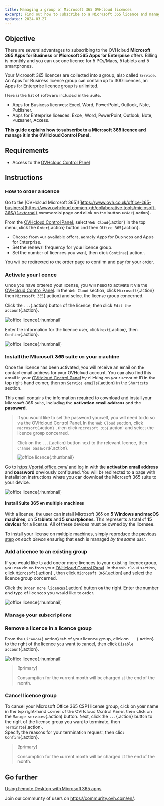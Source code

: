 ```yaml
---
title: Managing a group of Microsoft 365 OVHcloud licences
excerpt: Find out how to subscribe to a Microsoft 365 licence and manage it in the OVHcloud Control Panel
updated: 2024-03-27
---
```


## Objective

There are several advantages to subscribing to the OVHcloud **Microsoft 365 Apps for Business** or **Microsoft 365 Apps for Enterprise** offers. Billing is monthly and you can use one licence for 5 PCs/Macs, 5 tablets and 5 smartphones.

Your Microsoft 365 licences are collected into a group, also called `Service`. An Apps for Business licence group can contain up to 300 licences, an Apps for Enterprise licence group is unlimited.

Here is the list of software included in the suite:

- Apps for Business licences: Excel, Word, PowerPoint, Outlook, Note, Publisher.
- Apps for Enterprise licences: Excel, Word, PowerPoint, Outlook, Note, Publisher, Access.

**This guide explains how to subscribe to a Microsoft 365 licence and manage it in the OVHcloud Control Panel.**

## Requirements

- Access to the [OVHcloud Control Panel](/links/manager)

## Instructions

### How to order a licence

Go to the [OVHcloud Microsoft 365]([https://www.ovh.co.uk/office-365-business](https://www.ovhcloud.com/en-gb/collaborative-tools/microsoft-365/){.external} commercial page and click on the button `Order`{.action}.

From the [OVHcloud Control Panel](/links/manager), select `Web Cloud`{.action} in the top menu, click the `Order`{.action} button and then `Office 365`{.action}.

- Choose from our available offers, namely Apps for Business and Apps for Enterprise.
- Set the renewal frequency for your licence group.
- Set the number of licences you want, then click `Continue`{.action}.

You will be redirected to the order page to confirm and pay for your order.

### Activate your licence

Once you have ordered your license, you will need to activate it via the [OVHcloud Control Panel](/links/manager). In the `Web Cloud` section, click `Microsoft`{.action} then `Microsoft 365`{.action} and select the license group concerned.

Click the `...`{.action} button of the licence, then click `Edit the account`{.action}.

![office licence](images/Outlook-cps1-01.png){.thumbnail}

Enter the information for the licence user, click `Next`{.action}, then `Confirm`{.action}.

![office licence](images/Outlook-cps1-02.png){.thumbnail}

### Install the Microsoft 365 suite on your machine <a name="install365"></a>

Once the licence has been activated, you will receive an email on the contact email address for your OVHcloud account. You can also find this email in your [OVHcloud Control Panel](/links/manager) by clicking on your account ID in the top right-hand corner, then on `Service emails`{.action} in the `Shortcuts` section.

This email contains the information required to download and install your Microsoft 365 suite, including the **activation email address** and the **password**.

>
> If you would like to set the password yourself, you will need to do so via the OVHcloud Control Panel. In the `Web Cloud` section, click `Microsoft`{.action} , then click `Microsoft 365`{.action} and select the licence group concerned.
>
> Click on the `...`{.action} button next to the relevant licence, then `Change password`{.action}.
>
> ![office licence](images/Outlook-cps1-03.png){.thumbnail}
>

Go to <https://portal.office.com/> and log in with the **activation email address** and **password** previously configured. You will be redirected to a page with installation instructions where you can download the Microsoft 365 suite to your device.

![office licence](images/Outlook-cps1-04.png){.thumbnail}

#### Install Suite 365 on multiple machines

With a license, the user can install Microsoft 365 on **5 Windows and macOS machines**, on **5 tablets** and **5 smartphones**. This represents a total of **15 devices** for a license. All of these devices must be owned by the licensee.

To install your license on multiple machines, simply reproduce [the previous step](#install365) *on each device* ensuring that each is managed *by the same user*.

### Add a licence to an existing group

If you would like to add one or more licences to your existing licence group, you can do so from your [OVHcloud Control Panel](/links/manager). In the `Web Cloud` section, click `Microsoft`{.action} , then click `Microsoft 365`{.action} and select the licence group concerned.

Click the `Order more licences`{.action} button on the right. Enter the number and type of licences you would like to order.

![office licence](images/Outlook-cps1-05.png){.thumbnail}

### Manage your subscriptions <a name="managesubscriptions"></a>

### Remove a licence in a licence group

From the `Licences`{.action} tab of your licence group, click on `...`{.action} to the right of the licence you want to cancel, then click `Disable account`{.action}.

![office licence](images/Outlook-cps1-06.png){.thumbnail}

> [!primary]
>
> Consumption for the current month will be charged at the end of the month.

### Cancel licence group

To cancel your Microsoft Office 365 CSP1 license group, click on your name in the top right-hand corner of the OVHcloud Control Panel, then click on the `Manage services`{.action} button. Next, click the `...`{.action} button to the right of the license group you want to terminate, then `Terminate`{.action}.<br>
Specify the reasons for your termination request, then click `Confirm`{.action}.

> [!primary]
>
> Consumption for the current month will be charged at the end of the month.

## Go further

[Using Remote Desktop with Microsoft 365 apps](/pages/web_cloud/email_and_collaborative_solutions/microsoft_office/office_proplus)

Join our community of users on <https://community.ovh.com/en/>.
